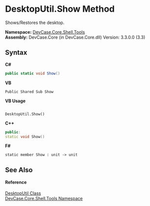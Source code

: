 # DesktopUtil.Show Method 
 

Shows/Restores the desktop.

**Namespace:**&nbsp;<a href="N_DevCase_Core_Shell_Tools">DevCase.Core.Shell.Tools</a><br />**Assembly:**&nbsp;DevCase.Core (in DevCase.Core.dll) Version: 3.3.0.0 (3.3)

## Syntax

**C#**<br />
``` C#
public static void Show()
```

**VB**<br />
``` VB
Public Shared Sub Show
```

**VB Usage**<br />
``` VB Usage

DesktopUtil.Show()
```

**C++**<br />
``` C++
public:
static void Show()
```

**F#**<br />
``` F#
static member Show : unit -> unit 

```


## See Also


#### Reference
<a href="T_DevCase_Core_Shell_Tools_DesktopUtil">DesktopUtil Class</a><br /><a href="N_DevCase_Core_Shell_Tools">DevCase.Core.Shell.Tools Namespace</a><br />